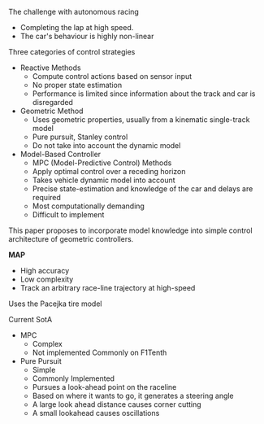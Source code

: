 
The challenge with autonomous racing
- Completing the lap at high speed.
- The car's behaviour is highly non-linear

Three categories of control strategies
- Reactive Methods
	- Compute control actions based on sensor input
	- No proper state estimation
	- Performance is limited since information about the track and car is disregarded
- Geometric Method
	- Uses geometric properties, usually from a kinematic single-track model
	- Pure pursuit, Stanley control
	- Do not take into account the dynamic model
- Model-Based Controller
	- MPC (Model-Predictive Control) Methods
	- Apply optimal control over a receding horizon
	- Takes vehicle dynamic model into account
	- Precise state-estimation and knowledge of the car and delays are required
	- Most computationally demanding
	- Difficult to implement

This paper proposes to incorporate model knowledge into simple control architecture of geometric controllers.

**MAP** 
- High accuracy
- Low complexity
- Track an arbitrary race-line trajectory at high-speed

Uses the Pacejka tire model

Current SotA
- MPC 
	- Complex
	- Not implemented Commonly on F1Tenth
- Pure Pursuit
	- Simple
	- Commonly Implemented
	- Pursues a look-ahead point on the raceline
	- Based on where it wants to go, it generates a steering angle
	- A large look ahead distance causes corner cutting
	- A small lookahead causes oscillations
